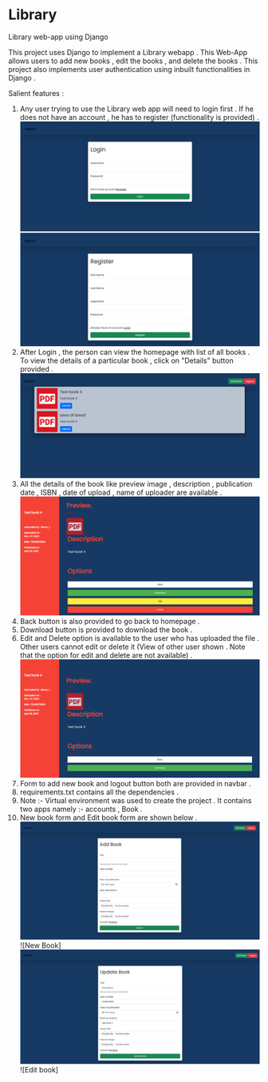 # Library
Library web-app using Django

This project uses Django to implement a Library webapp . This Web-App allows users to add new books , edit the books , and delete the books . This project also implements user authentication using inbuilt functionalities in Django . 

Salient features : 

1) Any user trying to use the Library web app will need to login first . If he does not have an account , he has to register (functionality is provided) . ![Login Page](login_page.png) ![Register Page](register_page.png) 
2) After Login , the person can view the homepage with list of all books . To view the details of a particular book , click on "Details" button provided .![Home Page](homepage.png) 
3) All the details of the book like preview image , description , publication date , ISBN , date of upload , name of uploader are available . ![Book detail](book_detail.png) 
4) Back button is also provided to go back to homepage .
5) Download button is provided to download the book .
6) Edit and Delete option is available to the user who has uploaded the file . Other users cannot edit or delete it (View of other user shown . Note that the option for edit and delete are not available) .  ![Book detail (view of other user)](book_detail_other_user.png) 
7) Form to add new book and logout button both are provided in navbar .
8) requirements.txt contains all the dependencies .
9) Note :- Virtual environment was used to create the project . It contains two apps namely :- accounts , Book .
10) New book form and Edit book form are shown below . ![new_book](new_book.png) ![New Book] ![Edit book](Edit_book.png) ![Edit book]
